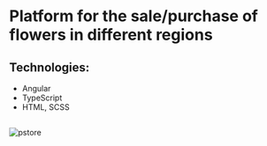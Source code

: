 # Platform for the sale/purchase of flowers in different regions

## Technologies:
  - Angular
  - TypeScript
  - HTML, SCSS

## 

![pstore](https://user-images.githubusercontent.com/61268997/122777150-6d9ec500-d2b4-11eb-80b0-7bc4ce3be10c.png)

